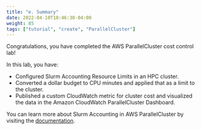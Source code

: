 ```yaml
---
title: "e. Summary"
date: 2022-04-10T10:46:30-04:00
weight: 85
tags: ["tutorial", "create", "ParallelCluster"]
---
```


Congratulations, you have completed the AWS ParallelCluster cost control lab!

In this lab, you have:
- Configured Slurm Accounting Resource Limits in an HPC cluster.
- Converted a dollar budget to CPU minutes and applied that as a limit to the cluster.
- Published a custom CloudWatch metric for cluster cost and visualized the data in the Amazon CloudWatch ParallelCluster Dashboard.

You can learn more about Slurm Accounting in AWS ParallelCluster by visiting the [documentation](https://docs.aws.amazon.com/parallelcluster/latest/ug/slurm-accounting-v3.html).
